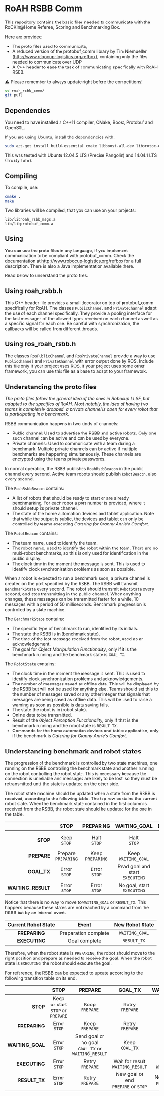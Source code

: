 RoAH RSBB Comm
==============

This repository contains the basic files needed to communicate with
the RoCKIn@Home Referee, Scoring and Benchmarking Box.

Here are provided:

- The proto files used to communicate;
- A reduced version of the protobuf_comm library by Tim Niemueller
(http://www.robocup-logistics.org/refbox), containing only the files
needed to communicate over UDP;
- A C++ header to ease the task of communicating specifically with
RoAH RSBB.

:warning: Please remember to always update right before the competitions!
```bash
cd roah_rsbb_comm/
git pull
```


## Dependencies

You need to have installed a C++11 compiler, CMake, Boost, Protobuf
and OpenSSL.

If you are using Ubuntu, install the dependencies with:
```bash
sudo apt-get install build-essential cmake libboost-all-dev libprotoc-dev protobuf-compiler libssl-dev
```

This was tested with Ubuntu 12.04.5 LTS (Precise Pangolin) and
14.04.1 LTS (Trusty Tahr).


## Compiling

To compile, use:
```bash
cmake .
make
```

Two libraries will be compiled, that you can use on your projects:
```
lib/libroah_rsbb_msgs.a
lib/libprotobuf_comm.a
```


## Using

You can use the proto files in any language, if you implement
communication to be compliant with protobuf_comm. Check the
documentation at http://www.robocup-logistics.org/refbox for a
full description. There is also a Java implementation available
there.

Read below to understand the proto files.


## Using roah_rsbb.h

This C++ header file provides a small decorator on top of
protobuf_comm specifically for RoAH. The classes `PublicChannel` and
`PrivateChannel` adapt the use of each channel specifically. They
provide a pooling interface for the last messages of the allowed
types received on each channel as well as a specific signal for each
one. Be careful with synchronization, the callbacks will be called
from different threads.


## Using ros_roah_rsbb.h

The classes `RosPublicChannel` and `RosPrivateChannel` provide
a way to use `PublicChannel` and `PrivateChannel` with error output
done by ROS. Include this file only if your project uses ROS.
If your project uses some other framework, you can use this file
as a base to adapt to your framework.


## Understanding the proto files

*The proto files follow the general idea of the ones in Robocup LLSF,
but adapted to the specifics of RoAH. Most notably, the idea of
having two teams is completely dropped, a private channel is open
for every robot that is participating in a benchmark.*

RSBB communication happens in two kinds of channels:
- Public channel: Used to advertise the RSBB and active robots. Only
one such channel can be active and can be used by everyone.
- Private channels: Used to communicate with a team during a
benchmark. Multiple private channels can be active if multiple
benchmarks are happening simultaneously. These channels are
encrypted using the teams private passwords.

In normal operation, the RSBB publishes `RoahRsbbBeacon` in the
public channel every second. Active team robots should publish
`RobotBeacon`, also every second.

The `RoahRsbbBeacon` contains:
- A list of robots that should be ready to start or are already
benchmarking. For each robot a port number is provided, where
it should setup its private channel.
- The state of the home automation devices and tablet application.
Note that while the output is public, the devices and tablet can
only be controlled by teams executing *Catering for Granny Annie’s Comfort*.

The `RobotBeacon` contains:
- The team name, used to identify the team.
- The robot name, used to identify the robot within the team. There
are no multi-robot benchmarks, so this is only used for identification
in the public display.
- The clock time in the moment the message is sent. This is used to
identify clock synchronization problems as soon as possible.

When a robot is expected to run a benchmark soon, a private channel
is created on the port specified by the RSBB. The RSBB will transmit
`BenchmarkState` every second. The robot should transmit
`RobotState` every second, and stop transmitting in the public channel.
When anything changes, these messages can be transmitted faster for a
while, 10 messages with a period of 50 milliseconds. Benchmark
progression is controlled by a state machine.

The `BenchmarkState` contains:
- The specific type of benchmark to run, identified by its initials.
- The state the RSBB is in (benchmark state).
- The time of the last message received from the robot, used as an
acknowledgement.
- The goal for *Object Manipulation Functionality*, only if it is the
benchmark running and the benchmark state is `GOAL_TX`.

The `RobotState` contains:
- The clock time in the moment the message is sent. This is used to
identify clock synchronization problems and acknowledgements.
- The number of messages saved as offline data. This will be displayed
by the RSBB but will not be used for anything else. Teams should set
this to the number of messages saved or any other integer that signals
that messages are being saved as offline data. This will be used to
raise a warning as soon as possible is data saving fails.
- The state the robot is in (robot state).
- Online data to be transmitted.
- Result of the *Object Perception Functionality*, only if that is
the benchmark running and the robot state is `RESULT_TX`.
- Commands for the home automation devices and tablet application,
only if the benchmark is *Catering for Granny Annie’s Comfort*.


## Understanding benchmark and robot states

The progression of the benchmark is controlled by two state machines,
one running on the RSBB controlling the benchmark state and another
running on the robot controlling the robot state. This is necessary
because the connection is unreliable and messages are likely to be
lost, so they must be retransmitted until the state is updated on the
other side.

The robot state machine should be updated when a state from the RSBB
is received, according to the following table. The top row contains
the current robot state. When the benchmark state contained in the
first column is received from the RSBB, the robot state should be
updated for the one in the table.

|                    | **STOP**                  | **PREPARING**           | **WAITING_GOAL**                         | **EXECUTING**           | **RESULT_TX**                      |
|-------------------:|:-------------------------:|:-----------------------:|:----------------------------------------:|:-----------------------:|:----------------------------------:|
|           **STOP** | Keep    <br/> `STOP`      | Halt  <br/> `STOP`      | Halt                <br/> `STOP`         | Halt  <br/> `STOP`      | End of benchmark <br/> `STOP`      |
|        **PREPARE** | Prepare <br/> `PREPARING` | Keep  <br/> `PREPARING` | Keep                <br/> `WAITING_GOAL` | Error <br/> `STOP`      | New goal         <br/> `PREPARING` |
|        **GOAL_TX** | Error   <br/> `STOP`      | Error <br/> `STOP`      | Read goal and start <br/> `EXECUTING`    | Keep  <br/> `EXECUTING` | Keep             <br/> `RESULT_TX` |
| **WAITING_RESULT** | Error   <br/> `STOP`      | Error <br/> `STOP`      | No goal, start      <br/> `EXECUTING`    | Keep  <br/> `EXECUTING` | Keep             <br/> `RESULT_TX` |

Notice that there is no way to move to `WAITING_GOAL` or `RESULT_TX`.
This happens because these states are not reached by a command from
the RSBB but by an internal event.

| Current Robot State | Event                | New Robot State           |
|:-------------------:|:--------------------:|:-------------------------:|
| **PREPARING**       | Preparation complete | `WAITING_GOAL`            |
| **EXECUTING**       | Goal complete        | `RESULT_TX`               |

Therefore, when the robot state is `PREPARING`, the robot should move
to the right position and prepare as needed to receive the goal. When
the robot state is `EXECUTING`, the robot should execute the goal.

For reference, the RSBB can be expected to update according to the
following transition table on its end.

|                  | **STOP**                                | **PREPARE**                                              | **GOAL_TX**                               | **WAITING_RESULT**                        |
|-----------------:|:---------------------------------------:|:--------------------------------------------------------:|:-----------------------------------------:|:-----------------------------------------:|
|         **STOP** | Keep or start <br/> `STOP` or `PREPARE` | Keep                 <br/> `PREPARE`                     | Retry           <br/> `PREPARE`           | Retry           <br/> `PREPARE`           |
|    **PREPARING** | Error         <br/> `STOP`              | Keep                 <br/> `PREPARE`                     | Retry           <br/> `PREPARE`           | Retry           <br/> `PREPARE`           |
| **WAITING_GOAL** | Error         <br/> `STOP`              | Send goal or no goal <br/> `GOAL_TX` or `WAITING_RESULT` | Keep            <br/> `GOAL_TX`           | Retry           <br/> `PREPARE`           |
|    **EXECUTING** | Error         <br/> `STOP`              | Retry                <br/> `PREPARE`                     | Wait for result <br/> `WAITING_RESULT`    | Keep            <br/> `WAITING_RESULT`    |
|    **RESULT_TX** | Error         <br/> `STOP`              | Retry                <br/> `PREPARE`                     | New goal or end <br/> `PREPARE` or `STOP` | New goal or end <br/> `PREPARE` or `STOP` |
